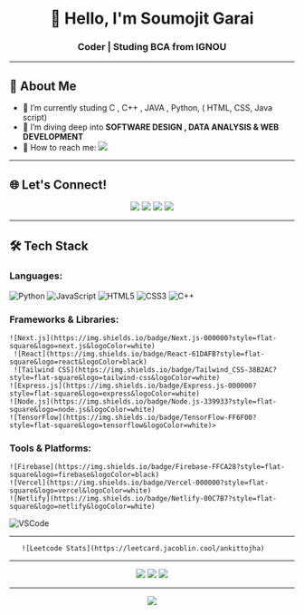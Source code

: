 <h1 align="center">👋 Hello, I'm Soumojit Garai</h1>
<h3 align="center">Coder | Studing BCA from IGNOU 

---

## 🚀 About Me

- 🔭 I’m currently studing C , C++ , JAVA , Python, ( HTML, CSS, Java script)
- 🌱 I’m diving deep into **SOFTWARE DESIGN , DATA ANALYSIS & WEB DEVELOPMENT**
- 💌 How to reach me: <a href="mailto:Soumojitg@protonmail.com"><img src="https://img.shields.io/badge/ProtonMail-8B89CC?style=for-the-badge&logo=protonmail&logoColor=white"></a>

---

## 🌐 Let's Connect!

<p align="center">
 <a href="https://www.instagram.com/astudent_bigdreams?igsh=eXJ0bzR3N3V5YzV2"><img src="https://img.shields.io/badge/Instagram-%23E4405F.svg?logo=Instagram&logoColor=white"></a>
 <a href="https://www.linkedin.com/in/soumojit-garai-57a83824b?utm_source=share&utm_campaign=share_via&utm_content=profile&utm_medium=android_app"><img src="https://img.shields.io/badge/LinkedIn-%230077B5.svg?logo=linkedin&logoColor=white"></a>
 <a href="https://x.com/Soumojit_Garai?t=F-9M3jme9DCx3S3ohobveg&s=08"><img src="https://img.shields.io/badge/X-12100E?style=for-the-badge&logo=X&logoColor=whit"></a>
 <a href="https://youtube.com/@codewithcoffee_"><img src="https://img.shields.io/badge/facebook-%230077B5.svg?logo=Facebook&logoColor=white"></a>
</p>

---

## 🛠️ Tech Stack

### Languages:
![Python](https://img.shields.io/badge/Python-3776AB?style=flat-square&logo=python&logoColor=white)
![JavaScript](https://img.shields.io/badge/JavaScript-F7DF1E?style=flat-square&logo=javascript&logoColor=black)
![HTML5](https://img.shields.io/badge/HTML5-E34F26?style=flat-square&logo=html5&logoColor=white)
![CSS3](https://img.shields.io/badge/CSS3-1572B6?style=flat-square&logo=css3&logoColor=white)
![C++](https://img.shields.io/badge/C%2B%2B-00599C?style=for-the-badge&logo=c%2B%2B&logoColor=white)

### Frameworks & Libraries:
    ![Next.js](https://img.shields.io/badge/Next.js-000000?style=flat-square&logo=next.js&logoColor=white)
     ![React](https://img.shields.io/badge/React-61DAFB?style=flat-square&logo=react&logoColor=black)
     ![Tailwind CSS](https://img.shields.io/badge/Tailwind_CSS-38B2AC?style=flat-square&logo=tailwind-css&logoColor=white)
    ![Express.js](https://img.shields.io/badge/Express.js-000000?style=flat-square&logo=express&logoColor=white)
    ![Node.js](https://img.shields.io/badge/Node.js-339933?style=flat-square&logo=node.js&logoColor=white)
    ![TensorFlow](https://img.shields.io/badge/TensorFlow-FF6F00?style=flat-square&logo=tensorflow&logoColor=white)>

### Tools & Platforms:
    ![Firebase](https://img.shields.io/badge/Firebase-FFCA28?style=flat-square&logo=firebase&logoColor=black)
    ![Vercel](https://img.shields.io/badge/Vercel-000000?style=flat-square&logo=vercel&logoColor=white)
    ![Netlify](https://img.shields.io/badge/Netlify-00C7B7?style=flat-square&logo=netlify&logoColor=white)
![VSCode](https://img.shields.io/ba\dge/VSCode-007ACC?style=flat-square&logo=visual-studio-code&logoColor=white)

---
       ![Leetcode Stats](https://leetcard.jacoblin.cool/ankittojha)
---

<p align="center">
  <img src="https://github-readme-stats.vercel.app/api?username=ankitojha07&theme=dark&hide_border=false&include_all_commits=true&count_private=true">
  <img src="https://github-readme-streak-stats.herokuapp.com/?user=ankitojha07&theme=dark&hide_border=false">
  <img src="https://github-readme-stats.vercel.app/api/top-langs/?username=ankitojha07&theme=dark&hide_border=false&include_all_commits=true&count_private=true&layout=compact">
</p>

---

<p align="center">
  <img src="https://github.com/ankitojha07/ankitojha07/blob/output/github-contribution-grid-snake.gif">
</p>
